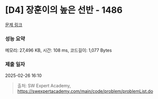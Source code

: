 # [D4] 장훈이의 높은 선반 - 1486 

[문제 링크](https://swexpertacademy.com/main/code/problem/problemDetail.do?contestProbId=AV2b7Yf6ABcBBASw) 

### 성능 요약

메모리: 27,496 KB, 시간: 108 ms, 코드길이: 1,077 Bytes

### 제출 일자

2025-02-26 16:10



> 출처: SW Expert Academy, https://swexpertacademy.com/main/code/problem/problemList.do